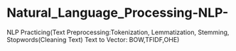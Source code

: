 # Natural_Language_Processing-NLP-
NLP Practicing(Text Preprocessing:Tokenization, Lemmatization, Stemming, Stopwords(Cleaning Text)  Text to Vector: BOW,TFIDF,OHE)
